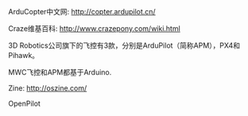 ArduCopter中文网: http://copter.ardupilot.cn/

Craze维基百科: http://www.crazepony.com/wiki.html

3D Robotics公司旗下的飞控有3款，分别是ArduPilot（简称APM），PX4和Pihawk。

MWC飞控和APM都基于Arduino. 

Zine: http://oszine.com/

OpenPilot







